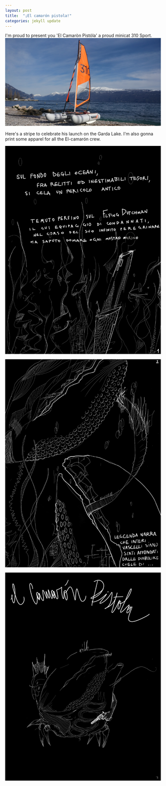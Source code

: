 ```yaml
---
layout: post
title:  "¡El camarón pistola!"
categories: jekyll update
---
```


I'm proud to present you 'El Camaròn Pistóla' a proud minicat 310 Sport.
![](/assets/camaron_toscolano.jpg)

Here's a stripe to celebrate his launch on the Garda Lake. I'm also gonna print some apparel for all the El-camarón crew.

![1](/assets/camaron1.jpeg)

![2](/assets/camaron2.jpeg)

![3](/assets/camaron3.jpeg)

